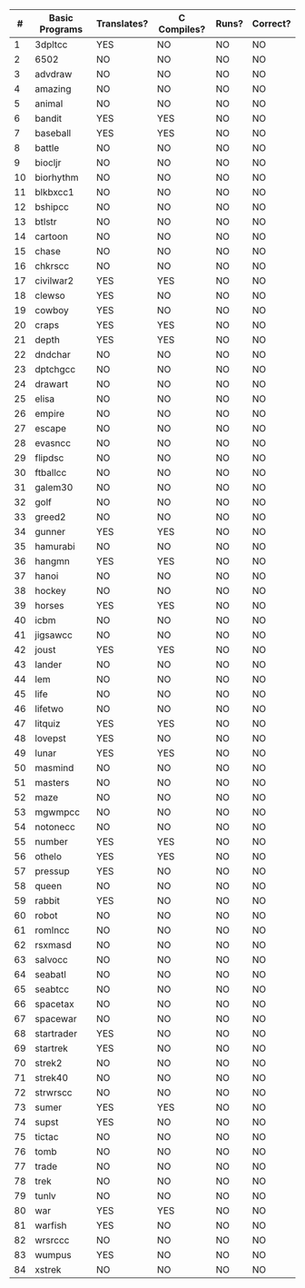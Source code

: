 |  #  |   Basic Programs     | Translates? | C Compiles? | Runs? | Correct? |
|-----|----------------------|-------------|-------------|-------|----------|
|   1 | 3dpltcc              |     YES     |      NO     |   NO  |    NO    |
|   2 | 6502                 |      NO     |      NO     |   NO  |    NO    |
|   3 | advdraw              |      NO     |      NO     |   NO  |    NO    |
|   4 | amazing              |      NO     |      NO     |   NO  |    NO    |
|   5 | animal               |      NO     |      NO     |   NO  |    NO    |
|   6 | bandit               |     YES     |     YES     |   NO  |    NO    |
|   7 | baseball             |     YES     |     YES     |   NO  |    NO    |
|   8 | battle               |      NO     |      NO     |   NO  |    NO    |
|   9 | biocljr              |      NO     |      NO     |   NO  |    NO    |
|  10 | biorhythm            |      NO     |      NO     |   NO  |    NO    |
|  11 | blkbxcc1             |      NO     |      NO     |   NO  |    NO    |
|  12 | bshipcc              |      NO     |      NO     |   NO  |    NO    |
|  13 | btlstr               |      NO     |      NO     |   NO  |    NO    |
|  14 | cartoon              |      NO     |      NO     |   NO  |    NO    |
|  15 | chase                |      NO     |      NO     |   NO  |    NO    |
|  16 | chkrscc              |      NO     |      NO     |   NO  |    NO    |
|  17 | civilwar2            |     YES     |     YES     |   NO  |    NO    |
|  18 | clewso               |     YES     |      NO     |   NO  |    NO    |
|  19 | cowboy               |     YES     |      NO     |   NO  |    NO    |
|  20 | craps                |     YES     |     YES     |   NO  |    NO    |
|  21 | depth                |     YES     |     YES     |   NO  |    NO    |
|  22 | dndchar              |      NO     |      NO     |   NO  |    NO    |
|  23 | dptchgcc             |      NO     |      NO     |   NO  |    NO    |
|  24 | drawart              |      NO     |      NO     |   NO  |    NO    |
|  25 | elisa                |      NO     |      NO     |   NO  |    NO    |
|  26 | empire               |      NO     |      NO     |   NO  |    NO    |
|  27 | escape               |      NO     |      NO     |   NO  |    NO    |
|  28 | evasncc              |      NO     |      NO     |   NO  |    NO    |
|  29 | flipdsc              |      NO     |      NO     |   NO  |    NO    |
|  30 | ftballcc             |      NO     |      NO     |   NO  |    NO    |
|  31 | galem30              |      NO     |      NO     |   NO  |    NO    |
|  32 | golf                 |      NO     |      NO     |   NO  |    NO    |
|  33 | greed2               |      NO     |      NO     |   NO  |    NO    |
|  34 | gunner               |     YES     |     YES     |   NO  |    NO    |
|  35 | hamurabi             |      NO     |      NO     |   NO  |    NO    |
|  36 | hangmn               |     YES     |     YES     |   NO  |    NO    |
|  37 | hanoi                |      NO     |      NO     |   NO  |    NO    |
|  38 | hockey               |      NO     |      NO     |   NO  |    NO    |
|  39 | horses               |     YES     |     YES     |   NO  |    NO    |
|  40 | icbm                 |      NO     |      NO     |   NO  |    NO    |
|  41 | jigsawcc             |      NO     |      NO     |   NO  |    NO    |
|  42 | joust                |     YES     |     YES     |   NO  |    NO    |
|  43 | lander               |      NO     |      NO     |   NO  |    NO    |
|  44 | lem                  |      NO     |      NO     |   NO  |    NO    |
|  45 | life                 |      NO     |      NO     |   NO  |    NO    |
|  46 | lifetwo              |      NO     |      NO     |   NO  |    NO    |
|  47 | litquiz              |     YES     |     YES     |   NO  |    NO    |
|  48 | lovepst              |     YES     |      NO     |   NO  |    NO    |
|  49 | lunar                |     YES     |     YES     |   NO  |    NO    |
|  50 | masmind              |      NO     |      NO     |   NO  |    NO    |
|  51 | masters              |      NO     |      NO     |   NO  |    NO    |
|  52 | maze                 |      NO     |      NO     |   NO  |    NO    |
|  53 | mgwmpcc              |      NO     |      NO     |   NO  |    NO    |
|  54 | notonecc             |      NO     |      NO     |   NO  |    NO    |
|  55 | number               |     YES     |     YES     |   NO  |    NO    |
|  56 | othelo               |     YES     |     YES     |   NO  |    NO    |
|  57 | pressup              |     YES     |      NO     |   NO  |    NO    |
|  58 | queen                |      NO     |      NO     |   NO  |    NO    |
|  59 | rabbit               |     YES     |      NO     |   NO  |    NO    |
|  60 | robot                |      NO     |      NO     |   NO  |    NO    |
|  61 | romlncc              |      NO     |      NO     |   NO  |    NO    |
|  62 | rsxmasd              |      NO     |      NO     |   NO  |    NO    |
|  63 | salvocc              |      NO     |      NO     |   NO  |    NO    |
|  64 | seabatl              |      NO     |      NO     |   NO  |    NO    |
|  65 | seabtcc              |      NO     |      NO     |   NO  |    NO    |
|  66 | spacetax             |      NO     |      NO     |   NO  |    NO    |
|  67 | spacewar             |      NO     |      NO     |   NO  |    NO    |
|  68 | startrader           |     YES     |      NO     |   NO  |    NO    |
|  69 | startrek             |     YES     |      NO     |   NO  |    NO    |
|  70 | strek2               |      NO     |      NO     |   NO  |    NO    |
|  71 | strek40              |      NO     |      NO     |   NO  |    NO    |
|  72 | strwrscc             |      NO     |      NO     |   NO  |    NO    |
|  73 | sumer                |     YES     |     YES     |   NO  |    NO    |
|  74 | supst                |     YES     |      NO     |   NO  |    NO    |
|  75 | tictac               |      NO     |      NO     |   NO  |    NO    |
|  76 | tomb                 |      NO     |      NO     |   NO  |    NO    |
|  77 | trade                |      NO     |      NO     |   NO  |    NO    |
|  78 | trek                 |      NO     |      NO     |   NO  |    NO    |
|  79 | tunlv                |      NO     |      NO     |   NO  |    NO    |
|  80 | war                  |     YES     |     YES     |   NO  |    NO    |
|  81 | warfish              |     YES     |      NO     |   NO  |    NO    |
|  82 | wrsrccc              |      NO     |      NO     |   NO  |    NO    |
|  83 | wumpus               |     YES     |      NO     |   NO  |    NO    |
|  84 | xstrek               |      NO     |      NO     |   NO  |    NO    |
